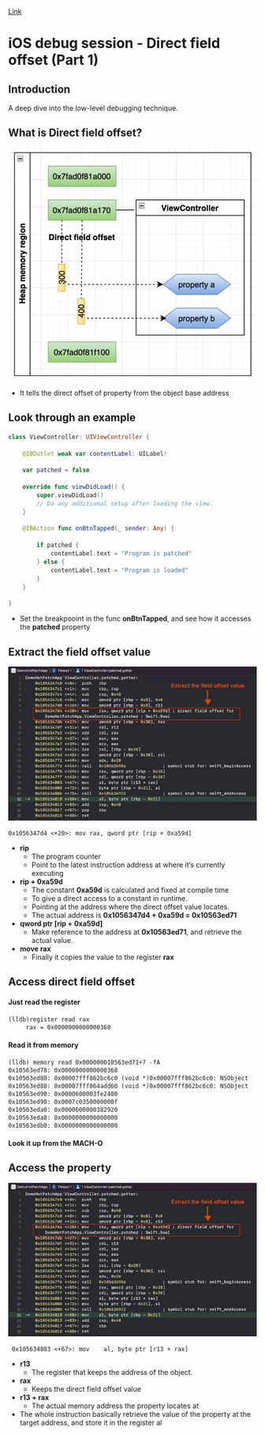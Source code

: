 [Link](https://medium.com/@programmingpassion/low-level-ios-debug-direct-field-offset-316c01d041b9)

# iOS debug session - Direct field offset (Part 1)
## Introduction
A deep dive into the low-level debugging technique.

## What is Direct field offset?

![](resources/debug01.webp)

* It tells the direct offset of property from the object base address

## Look through an example
```swift
class ViewController: UIViewController {
    
    @IBOutlet weak var contentLabel: UILabel!
    
    var patched = false
    
    override func viewDidLoad() {
        super.viewDidLoad()
        // Do any additional setup after loading the view.
    }

    @IBAction func onBtnTapped(_ sender: Any) {
        
        if patched {
            contentLabel.text = "Program is patched"
        } else {
            contentLabel.text = "Program is loaded"
        }
    }
    
}
```

* Set the breakpooint in the func __onBtnTapped__, and see how it accesses the __patched__ property

## Extract the field offset value

![](resources/debug02.webp)

```
0x1056347d4 <+20>: mov rax, qword ptr [rip + 0xa59d]
```

* __rip__ 
    - The program counter
    - Point to the latest instruction address at where it’s currently executing
* __rip + 0xa59d__ 
    - The constant __0xa59d__ is calculated and fixed at compile time
    - To give a direct access to a constant in runtime. 
    - Pointing at the address where the direct offset value locates. 
    - The actual address is __0x1056347d4 + 0xa59d = 0x10563ed71__
* __qword ptr [rip + 0xa59d]__
    - Make reference to the address at __0x10563ed71__, and retrieve the actual value.
* __move rax__
    - Finally it copies the value to the register __rax__

## Access direct field offset
#### Just read the register
```
(lldb)register read rax
     rax = 0x0000000000000368
```

#### Read it from memory

```
(lldb) memory read 0x000000010563ed71+7 -fA
0x10563ed78: 0x0000000000000368
0x10563ed80: 0x00007fff862bc6c0 (void *)0x00007fff862bc6c0: NSObject
0x10563ed88: 0x00007fff864add60 (void *)0x00007fff862bc6c0: NSObject
0x10563ed90: 0x0000600003fe2400
0x10563ed98: 0x0007c0350000000f
0x10563eda0: 0x0000600000382920
0x10563eda8: 0x0000000000000000
0x10563edb0: 0x0000000000000000
```

#### Look it up from the MACH-O

## Access the property

![](resources/debug02.webp)

```
 0x105634803 <+67>: mov    al, byte ptr [r13 + rax]
```

* __r13__
    - The register that keeps the address of the object.
* __rax__
    - Keeps the direct field offset value
* __r13 + rax__
    - The actual memory address the property locates at
* The whole instruction basically retrieve the value of the property at the target address, and store it in the register al
